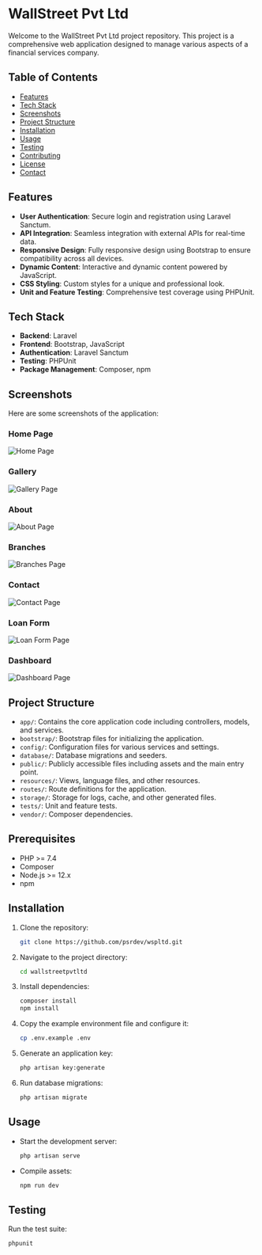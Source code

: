# WallStreet Pvt Ltd

Welcome to the WallStreet Pvt Ltd project repository. This project is a comprehensive web application designed to manage various aspects of a financial services company.

## Table of Contents

-   [Features](#features)
-   [Tech Stack](#tech-stack)
-   [Screenshots](#screenshots)
-   [Project Structure](#project-structure)
-   [Installation](#installation)
-   [Usage](#usage)
-   [Testing](#testing)
-   [Contributing](#contributing)
-   [License](#license)
-   [Contact](#contact)

## Features

-   **User Authentication**: Secure login and registration using Laravel Sanctum.
-   **API Integration**: Seamless integration with external APIs for real-time data.
-   **Responsive Design**: Fully responsive design using Bootstrap to ensure compatibility across all devices.
-   **Dynamic Content**: Interactive and dynamic content powered by JavaScript.
-   **CSS Styling**: Custom styles for a unique and professional look.
-   **Unit and Feature Testing**: Comprehensive test coverage using PHPUnit.

## Tech Stack

-   **Backend**: Laravel
-   **Frontend**: Bootstrap, JavaScript
-   **Authentication**: Laravel Sanctum
-   **Testing**: PHPUnit
-   **Package Management**: Composer, npm

## Screenshots

Here are some screenshots of the application:

### Home Page

![Home Page](screenshots/home.png)

### Gallery

![Gallery Page](screenshots/gallery.png)

### About

![About Page](screenshots/about.png)

### Branches

![Branches Page](screenshots/branches.png)

### Contact

![Contact Page](screenshots/contact.png)

### Loan Form

![Loan Form Page](screenshots/loan%20form.png)

### Dashboard

![Dashboard Page](screenshots/dashboard.png)

## Project Structure

-   `app/`: Contains the core application code including controllers, models, and services.
-   `bootstrap/`: Bootstrap files for initializing the application.
-   `config/`: Configuration files for various services and settings.
-   `database/`: Database migrations and seeders.
-   `public/`: Publicly accessible files including assets and the main entry point.
-   `resources/`: Views, language files, and other resources.
-   `routes/`: Route definitions for the application.
-   `storage/`: Storage for logs, cache, and other generated files.
-   `tests/`: Unit and feature tests.
-   `vendor/`: Composer dependencies.

## Prerequisites

-   PHP >= 7.4
-   Composer
-   Node.js >= 12.x
-   npm

## Installation

1. Clone the repository:
    ```sh
    git clone https://github.com/psrdev/wspltd.git
    ```
2. Navigate to the project directory:
    ```sh
    cd wallstreetpvtltd
    ```
3. Install dependencies:
    ```sh
    composer install
    npm install
    ```
4. Copy the example environment file and configure it:
    ```sh
    cp .env.example .env
    ```
5. Generate an application key:
    ```sh
    php artisan key:generate
    ```
6. Run database migrations:
    ```sh
    php artisan migrate
    ```

## Usage

-   Start the development server:
    ```sh
    php artisan serve
    ```
-   Compile assets:
    ```sh
    npm run dev
    ```

## Testing

Run the test suite:

```sh
phpunit
```
